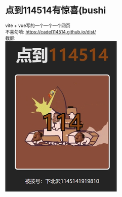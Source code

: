 # 点到114514有惊喜(bushi

vite + vue写的一个一个一个网页  
不喜勿喷:
<https://cadel114514.github.io/dist/>  
截屏:  
![我是截屏](screenshot.png "数字为114,1145,11451时为先辈色")

